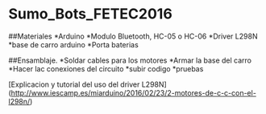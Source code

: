 # Sumo_Bots_FETEC2016

##Materiales
*Arduino
*Modulo Bluetooth, HC-05 o HC-06
*Driver L298N
*base de carro arduino
*Porta baterias

##Ensamblaje.
*Soldar cables para los motores
*Armar la base del carro
*Hacer lac conexiones del circuito
*subir codigo
*pruebas

[Explicacion y tutorial del uso del driver L298N] (http://www.iescamp.es/miarduino/2016/02/23/2-motores-de-c-c-con-el-l298n/)



